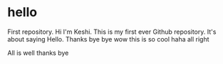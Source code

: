 # hello
First repository.
Hi I'm Keshi. This is my first ever Github repository.
It's about saying Hello.
Thanks
bye bye
wow this is so cool haha
all right

All is well
thanks
bye
